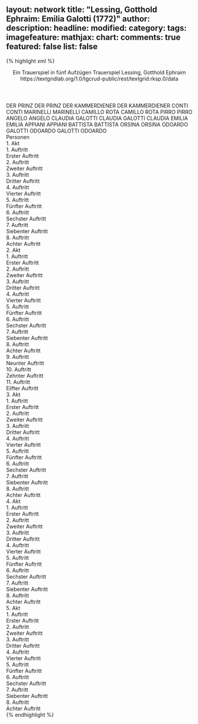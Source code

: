 layout: network
title: "Lessing, Gotthold Ephraim: Emilia Galotti (1772)"
author:
description:
headline:
modified:
category:
tags:
imagefeature:
mathjax:
chart:
comments: true
featured: false
list: false
---
{% highlight xml %}
<?xml-model href="https://raw.githubusercontent.com/DLiNa/project/master/rules/lina.rnc"?><?xml-model href="https://raw.githubusercontent.com/DLiNa/project/master/rules/lina.sch"?>
<play xmlns="http://lina.digital">
  <header>
    <title>Emilia Galotti</title>
    <subtitle>Ein Trauerspiel in fünf Aufzügen</subtitle>
    <genretitle>Trauerspiel</genretitle>
    <author>Lessing, Gotthold Ephraim</author>
    <date type="print" when="1772"/>
    <date type="premiere" when="1772"/>
    <date type="written"/>
    <source>https://textgridlab.org/1.0/tgcrud-public/rest/textgrid:rksp.0/data</source>
  </header>
  <personae>
    <character>
      <name>DER PRINZ</name>
      <alias xml:id="der_prinz">
        <name>DER PRINZ</name>
      </alias>
    </character>
    <character>
      <name>DER KAMMERDIENER</name>
      <alias xml:id="der_kammerdiener">
        <name>DER KAMMERDIENER</name>
      </alias>
    </character>
    <character>
      <name>CONTI</name>
      <alias xml:id="conti">
        <name>CONTI</name>
      </alias>
    </character>
    <character>
      <name>MARINELLI</name>
      <alias xml:id="marinelli">
        <name>MARINELLI</name>
      </alias>
    </character>
    <character>
      <name>CAMILLO ROTA</name>
      <alias xml:id="camillo_rota">
        <name>CAMILLO ROTA</name>
      </alias>
    </character>
    <character>
      <name>PIRRO</name>
      <alias xml:id="pirro">
        <name>PIRRO</name>
      </alias>
    </character>
    <character>
      <name>ANGELO</name>
      <alias xml:id="angelo">
        <name>ANGELO</name>
      </alias>
    </character>
    <character>
      <name>CLAUDIA GALOTTI</name>
      <alias xml:id="claudia_galotti">
        <name>CLAUDIA GALOTTI</name>
      </alias>
      <alias xml:id="claudia">
        <name>CLAUDIA</name>
      </alias>
    </character>
    <character>
      <name>EMILIA</name>
      <alias xml:id="emilia">
        <name>EMILIA</name>
      </alias>
    </character>
    <character>
      <name>APPIANI</name>
      <alias xml:id="appiani">
        <name>APPIANI</name>
      </alias>
    </character>
    <character>
      <name>BATTISTA</name>
      <alias xml:id="battista">
        <name>BATTISTA</name>
      </alias>
    </character>
    <character>
      <name>ORSINA</name>
      <alias xml:id="orsina">
        <name>ORSINA</name>
      </alias>
    </character>
    <character>
      <name>ODOARDO GALOTTI</name>
      <alias xml:id="odoardo_galotti">
        <name>ODOARDO GALOTTI</name>
      </alias>
      <alias xml:id="odoardo">
        <name>ODOARDO</name>
      </alias>
    </character>
  </personae>
  <text>
    <div>
      <head>Personen</head>
    </div>
    <div>
      <head>1. Akt</head>
      <div>
        <head>1. Auftritt</head>
        <div>
          <head>Erster Auftritt</head>
          <sp who="#der_prinz">
            <amount n="6" unit="speech_acts"/>
            <amount n="281" unit="words"/>
            <amount n="2" unit="lines"/>
            <amount n="1545" unit="chars"/>
          </sp>
          <sp who="#der_kammerdiener">
            <amount n="5" unit="speech_acts"/>
            <amount n="35" unit="words"/>
            <amount n="5" unit="lines"/>
            <amount n="176" unit="chars"/>
          </sp>
        </div>
      </div>
      <div>
        <head>2. Auftritt</head>
        <div>
          <head>Zweiter Auftritt</head>
          <sp who="#der_prinz">
            <amount n="6" unit="speech_acts"/>
            <amount n="78" unit="words"/>
            <amount n="4" unit="lines"/>
            <amount n="402" unit="chars"/>
          </sp>
          <sp who="#conti">
            <amount n="6" unit="speech_acts"/>
            <amount n="90" unit="words"/>
            <amount n="4" unit="lines"/>
            <amount n="486" unit="chars"/>
          </sp>
        </div>
      </div>
      <div>
        <head>3. Auftritt</head>
        <div>
          <head>Dritter Auftritt</head>
          <sp who="#der_prinz">
            <amount n="1" unit="speech_acts"/>
            <amount n="121" unit="words"/>
            <amount n="640" unit="chars"/>
          </sp>
        </div>
      </div>
      <div>
        <head>4. Auftritt</head>
        <div>
          <head>Vierter Auftritt</head>
          <sp who="#conti">
            <amount n="18" unit="speech_acts"/>
            <amount n="568" unit="words"/>
            <amount n="7" unit="lines"/>
            <amount n="3204" unit="chars"/>
          </sp>
          <sp who="#der_prinz">
            <amount n="18" unit="speech_acts"/>
            <amount n="706" unit="words"/>
            <amount n="5" unit="lines"/>
            <amount n="3768" unit="chars"/>
          </sp>
        </div>
      </div>
      <div>
        <head>5. Auftritt</head>
        <div>
          <head>Fünfter Auftritt</head>
          <sp who="#der_prinz">
            <amount n="1" unit="speech_acts"/>
            <amount n="136" unit="words"/>
            <amount n="681" unit="chars"/>
          </sp>
        </div>
      </div>
      <div>
        <head>6. Auftritt</head>
        <div>
          <head>Sechster Auftritt</head>
          <sp who="#marinelli">
            <amount n="31" unit="speech_acts"/>
            <amount n="941" unit="words"/>
            <amount n="17" unit="lines"/>
            <amount n="5110" unit="chars"/>
          </sp>
          <sp who="#der_prinz">
            <amount n="31" unit="speech_acts"/>
            <amount n="823" unit="words"/>
            <amount n="15" unit="lines"/>
            <amount n="4410" unit="chars"/>
          </sp>
        </div>
      </div>
      <div>
        <head>7. Auftritt</head>
        <div>
          <head>Siebenter Auftritt</head>
          <sp who="#der_prinz">
            <amount n="2" unit="speech_acts"/>
            <amount n="264" unit="words"/>
            <amount n="1410" unit="chars"/>
          </sp>
          <sp who="#der_kammerdiener">
            <amount n="1" unit="speech_acts"/>
            <amount n="2" unit="words"/>
            <amount n="1" unit="lines"/>
            <amount n="13" unit="chars"/>
          </sp>
        </div>
      </div>
      <div>
        <head>8. Auftritt</head>
        <div>
          <head>Achter Auftritt</head>
          <sp who="#der_prinz">
            <amount n="6" unit="speech_acts"/>
            <amount n="121" unit="words"/>
            <amount n="4" unit="lines"/>
            <amount n="663" unit="chars"/>
          </sp>
          <sp who="#camillo_rota">
            <amount n="6" unit="speech_acts"/>
            <amount n="94" unit="words"/>
            <amount n="4" unit="lines"/>
            <amount n="504" unit="chars"/>
          </sp>
        </div>
      </div>
    </div>
    <div>
      <head>2. Akt</head>
      <div>
        <head>1. Auftritt</head>
        <div>
          <head>Erster Auftritt</head>
          <sp who="#claudia">
            <amount n="3" unit="speech_acts"/>
            <amount n="22" unit="words"/>
            <amount n="3" unit="lines"/>
            <amount n="111" unit="chars"/>
          </sp>
          <sp who="#pirro">
            <amount n="2" unit="speech_acts"/>
            <amount n="11" unit="words"/>
            <amount n="2" unit="lines"/>
            <amount n="51" unit="chars"/>
          </sp>
        </div>
      </div>
      <div>
        <head>2. Auftritt</head>
        <div>
          <head>Zweiter Auftritt</head>
          <sp who="#odoardo">
            <amount n="5" unit="speech_acts"/>
            <amount n="101" unit="words"/>
            <amount n="4" unit="lines"/>
            <amount n="528" unit="chars"/>
          </sp>
          <sp who="#claudia">
            <amount n="5" unit="speech_acts"/>
            <amount n="90" unit="words"/>
            <amount n="3" unit="lines"/>
            <amount n="498" unit="chars"/>
          </sp>
        </div>
      </div>
      <div>
        <head>3. Auftritt</head>
        <div>
          <head>Dritter Auftritt</head>
          <sp who="#pirro">
            <amount n="20" unit="speech_acts"/>
            <amount n="267" unit="words"/>
            <amount n="13" unit="lines"/>
            <amount n="1445" unit="chars"/>
          </sp>
          <sp who="#angelo">
            <amount n="19" unit="speech_acts"/>
            <amount n="349" unit="words"/>
            <amount n="14" unit="lines"/>
            <amount n="1824" unit="chars"/>
          </sp>
        </div>
      </div>
      <div>
        <head>4. Auftritt</head>
        <div>
          <head>Vierter Auftritt</head>
          <sp who="#odoardo">
            <amount n="12" unit="speech_acts"/>
            <amount n="445" unit="words"/>
            <amount n="6" unit="lines"/>
            <amount n="2352" unit="chars"/>
          </sp>
          <sp who="#claudia">
            <amount n="10" unit="speech_acts"/>
            <amount n="163" unit="words"/>
            <amount n="7" unit="lines"/>
            <amount n="908" unit="chars"/>
          </sp>
          <sp who="#pirro">
            <amount n="1" unit="speech_acts"/>
            <amount n="3" unit="words"/>
            <amount n="1" unit="lines"/>
            <amount n="13" unit="chars"/>
          </sp>
        </div>
      </div>
      <div>
        <head>5. Auftritt</head>
        <div>
          <head>Fünfter Auftritt</head>
          <sp who="#claudia_galotti">
            <amount n="1" unit="speech_acts"/>
            <amount n="73" unit="words"/>
            <amount n="375" unit="chars"/>
          </sp>
        </div>
      </div>
      <div>
        <head>6. Auftritt</head>
        <div>
          <head>Sechster Auftritt</head>
          <sp who="#emilia">
            <amount n="18" unit="speech_acts"/>
            <amount n="805" unit="words"/>
            <amount n="9" unit="lines"/>
            <amount n="4135" unit="chars"/>
          </sp>
          <sp who="#claudia">
            <amount n="17" unit="speech_acts"/>
            <amount n="526" unit="words"/>
            <amount n="9" unit="lines"/>
            <amount n="2915" unit="chars"/>
          </sp>
        </div>
      </div>
      <div>
        <head>7. Auftritt</head>
        <div>
          <head>Siebenter Auftritt</head>
          <sp who="#appiani">
            <amount n="12" unit="speech_acts"/>
            <amount n="331" unit="words"/>
            <amount n="5" unit="lines"/>
            <amount n="1754" unit="chars"/>
          </sp>
          <sp who="#emilia">
            <amount n="10" unit="speech_acts"/>
            <amount n="217" unit="words"/>
            <amount n="5" unit="lines"/>
            <amount n="1163" unit="chars"/>
          </sp>
          <sp who="#claudia">
            <amount n="6" unit="speech_acts"/>
            <amount n="108" unit="words"/>
            <amount n="3" unit="lines"/>
            <amount n="558" unit="chars"/>
          </sp>
        </div>
      </div>
      <div>
        <head>8. Auftritt</head>
        <div>
          <head>Achter Auftritt</head>
          <sp who="#appiani">
            <amount n="4" unit="speech_acts"/>
            <amount n="207" unit="words"/>
            <amount n="1" unit="lines"/>
            <amount n="1075" unit="chars"/>
          </sp>
          <sp who="#claudia">
            <amount n="4" unit="speech_acts"/>
            <amount n="53" unit="words"/>
            <amount n="3" unit="lines"/>
            <amount n="284" unit="chars"/>
          </sp>
        </div>
      </div>
      <div>
        <head>9. Auftritt</head>
        <div>
          <head>Neunter Auftritt</head>
          <sp who="#pirro">
            <amount n="2" unit="speech_acts"/>
            <amount n="31" unit="words"/>
            <amount n="2" unit="lines"/>
            <amount n="150" unit="chars"/>
          </sp>
          <sp who="#appiani">
            <amount n="1" unit="speech_acts"/>
            <amount n="2" unit="words"/>
            <amount n="1" unit="lines"/>
            <amount n="9" unit="chars"/>
          </sp>
          <sp who="#marinelli">
            <amount n="1" unit="speech_acts"/>
            <amount n="48" unit="words"/>
            <amount n="252" unit="chars"/>
          </sp>
          <sp who="#claudia">
            <amount n="1" unit="speech_acts"/>
            <amount n="13" unit="words"/>
            <amount n="1" unit="lines"/>
            <amount n="68" unit="chars"/>
          </sp>
        </div>
      </div>
      <div>
        <head>10. Auftritt</head>
        <div>
          <head>Zehnter Auftritt</head>
          <sp who="#appiani">
            <amount n="27" unit="speech_acts"/>
            <amount n="354" unit="words"/>
            <amount n="21" unit="lines"/>
            <amount n="1900" unit="chars"/>
          </sp>
          <sp who="#marinelli">
            <amount n="27" unit="speech_acts"/>
            <amount n="405" unit="words"/>
            <amount n="19" unit="lines"/>
            <amount n="2266" unit="chars"/>
          </sp>
        </div>
      </div>
      <div>
        <head>11. Auftritt</head>
        <div>
          <head>Eilfter Auftritt</head>
          <sp who="#appiani">
            <amount n="4" unit="speech_acts"/>
            <amount n="83" unit="words"/>
            <amount n="1" unit="lines"/>
            <amount n="447" unit="chars"/>
          </sp>
          <sp who="#claudia">
            <amount n="3" unit="speech_acts"/>
            <amount n="29" unit="words"/>
            <amount n="2" unit="lines"/>
            <amount n="151" unit="chars"/>
          </sp>
        </div>
      </div>
    </div>
    <div>
      <head>3. Akt</head>
      <div>
        <head>1. Auftritt</head>
        <div>
          <head>Erster Auftritt</head>
          <sp who="#marinelli">
            <amount n="19" unit="speech_acts"/>
            <amount n="616" unit="words"/>
            <amount n="9" unit="lines"/>
            <amount n="3158" unit="chars"/>
          </sp>
          <sp who="#der_prinz">
            <amount n="18" unit="speech_acts"/>
            <amount n="343" unit="words"/>
            <amount n="13" unit="lines"/>
            <amount n="1746" unit="chars"/>
          </sp>
        </div>
      </div>
      <div>
        <head>2. Auftritt</head>
        <div>
          <head>Zweiter Auftritt</head>
          <sp who="#marinelli">
            <amount n="10" unit="speech_acts"/>
            <amount n="270" unit="words"/>
            <amount n="8" unit="lines"/>
            <amount n="1349" unit="chars"/>
          </sp>
          <sp who="#angelo">
            <amount n="9" unit="speech_acts"/>
            <amount n="226" unit="words"/>
            <amount n="5" unit="lines"/>
            <amount n="1168" unit="chars"/>
          </sp>
        </div>
      </div>
      <div>
        <head>3. Auftritt</head>
        <div>
          <head>Dritter Auftritt</head>
          <sp who="#der_prinz">
            <amount n="5" unit="speech_acts"/>
            <amount n="206" unit="words"/>
            <amount n="2" unit="lines"/>
            <amount n="1151" unit="chars"/>
          </sp>
          <sp who="#marinelli">
            <amount n="4" unit="speech_acts"/>
            <amount n="76" unit="words"/>
            <amount n="2" unit="lines"/>
            <amount n="400" unit="chars"/>
          </sp>
        </div>
      </div>
      <div>
        <head>4. Auftritt</head>
        <div>
          <head>Vierter Auftritt</head>
          <sp who="#marinelli">
            <amount n="8" unit="speech_acts"/>
            <amount n="265" unit="words"/>
            <amount n="3" unit="lines"/>
            <amount n="1375" unit="chars"/>
          </sp>
          <sp who="#battista">
            <amount n="4" unit="speech_acts"/>
            <amount n="21" unit="words"/>
            <amount n="4" unit="lines"/>
            <amount n="108" unit="chars"/>
          </sp>
          <sp who="#emilia">
            <amount n="10" unit="speech_acts"/>
            <amount n="253" unit="words"/>
            <amount n="6" unit="lines"/>
            <amount n="1296" unit="chars"/>
          </sp>
        </div>
      </div>
      <div>
        <head>5. Auftritt</head>
        <div>
          <head>Fünfter Auftritt</head>
          <sp who="#der_prinz">
            <amount n="6" unit="speech_acts"/>
            <amount n="319" unit="words"/>
            <amount n="4" unit="lines"/>
            <amount n="1717" unit="chars"/>
          </sp>
          <sp who="#emilia">
            <amount n="5" unit="speech_acts"/>
            <amount n="88" unit="words"/>
            <amount n="3" unit="lines"/>
            <amount n="453" unit="chars"/>
          </sp>
          <sp who="#marinelli">
            <amount n="1" unit="speech_acts"/>
            <amount n="91" unit="words"/>
            <amount n="457" unit="chars"/>
          </sp>
        </div>
      </div>
      <div>
        <head>6. Auftritt</head>
        <div>
          <head>Sechster Auftritt</head>
          <sp who="#battista">
            <amount n="3" unit="speech_acts"/>
            <amount n="108" unit="words"/>
            <amount n="2" unit="lines"/>
            <amount n="560" unit="chars"/>
          </sp>
          <sp who="#marinelli">
            <amount n="3" unit="speech_acts"/>
            <amount n="140" unit="words"/>
            <amount n="2" unit="lines"/>
            <amount n="729" unit="chars"/>
          </sp>
          <sp who="#claudia_galotti">
            <amount n="1" unit="speech_acts"/>
            <amount n="7" unit="words"/>
            <amount n="1" unit="lines"/>
            <amount n="38" unit="chars"/>
          </sp>
        </div>
      </div>
      <div>
        <head>7. Auftritt</head>
        <div>
          <head>Siebenter Auftritt</head>
          <sp who="#claudia">
            <amount n="2" unit="speech_acts"/>
            <amount n="51" unit="words"/>
            <amount n="256" unit="chars"/>
          </sp>
          <sp who="#battista">
            <amount n="2" unit="speech_acts"/>
            <amount n="39" unit="words"/>
            <amount n="1" unit="lines"/>
            <amount n="208" unit="chars"/>
          </sp>
        </div>
      </div>
      <div>
        <head>8. Auftritt</head>
        <div>
          <head>Achter Auftritt</head>
          <sp who="#claudia">
            <amount n="13" unit="speech_acts"/>
            <amount n="488" unit="words"/>
            <amount n="3" unit="lines"/>
            <amount n="2533" unit="chars"/>
          </sp>
          <sp who="#marinelli">
            <amount n="11" unit="speech_acts"/>
            <amount n="193" unit="words"/>
            <amount n="6" unit="lines"/>
            <amount n="1069" unit="chars"/>
          </sp>
          <sp who="#emilia">
            <amount n="1" unit="speech_acts"/>
            <amount n="8" unit="words"/>
            <amount n="1" unit="lines"/>
            <amount n="40" unit="chars"/>
          </sp>
        </div>
      </div>
    </div>
    <div>
      <head>4. Akt</head>
      <div>
        <head>1. Auftritt</head>
        <div>
          <head>Erster Auftritt</head>
          <sp who="#der_prinz">
            <amount n="23" unit="speech_acts"/>
            <amount n="480" unit="words"/>
            <amount n="17" unit="lines"/>
            <amount n="2514" unit="chars"/>
          </sp>
          <sp who="#marinelli">
            <amount n="23" unit="speech_acts"/>
            <amount n="564" unit="words"/>
            <amount n="14" unit="lines"/>
            <amount n="2979" unit="chars"/>
          </sp>
        </div>
      </div>
      <div>
        <head>2. Auftritt</head>
        <div>
          <head>Zweiter Auftritt</head>
          <sp who="#battista">
            <amount n="2" unit="speech_acts"/>
            <amount n="8" unit="words"/>
            <amount n="2" unit="lines"/>
            <amount n="32" unit="chars"/>
          </sp>
          <sp who="#der_prinz">
            <amount n="5" unit="speech_acts"/>
            <amount n="138" unit="words"/>
            <amount n="3" unit="lines"/>
            <amount n="758" unit="chars"/>
          </sp>
          <sp who="#marinelli">
            <amount n="4" unit="speech_acts"/>
            <amount n="127" unit="words"/>
            <amount n="2" unit="lines"/>
            <amount n="669" unit="chars"/>
          </sp>
        </div>
      </div>
      <div>
        <head>3. Auftritt</head>
        <div>
          <head>Dritter Auftritt</head>
          <sp who="#orsina">
            <amount n="17" unit="speech_acts"/>
            <amount n="958" unit="words"/>
            <amount n="5" unit="lines"/>
            <amount n="5147" unit="chars"/>
          </sp>
          <sp who="#marinelli">
            <amount n="16" unit="speech_acts"/>
            <amount n="153" unit="words"/>
            <amount n="14" unit="lines"/>
            <amount n="827" unit="chars"/>
          </sp>
        </div>
      </div>
      <div>
        <head>4. Auftritt</head>
        <div>
          <head>Vierter Auftritt</head>
          <sp who="#der_prinz">
            <amount n="2" unit="speech_acts"/>
            <amount n="75" unit="words"/>
            <amount n="1" unit="lines"/>
            <amount n="360" unit="chars"/>
          </sp>
          <sp who="#orsina">
            <amount n="1" unit="speech_acts"/>
            <amount n="4" unit="words"/>
            <amount n="1" unit="lines"/>
            <amount n="14" unit="chars"/>
          </sp>
        </div>
      </div>
      <div>
        <head>5. Auftritt</head>
        <div>
          <head>Fünfter Auftritt</head>
          <sp who="#marinelli">
            <amount n="22" unit="speech_acts"/>
            <amount n="196" unit="words"/>
            <amount n="20" unit="lines"/>
            <amount n="1057" unit="chars"/>
          </sp>
          <sp who="#orsina">
            <amount n="22" unit="speech_acts"/>
            <amount n="814" unit="words"/>
            <amount n="12" unit="lines"/>
            <amount n="4172" unit="chars"/>
          </sp>
        </div>
      </div>
      <div>
        <head>6. Auftritt</head>
        <div>
          <head>Sechster Auftritt</head>
          <sp who="#odoardo_galotti">
            <amount n="1" unit="speech_acts"/>
            <amount n="6" unit="words"/>
            <amount n="1" unit="lines"/>
            <amount n="29" unit="chars"/>
          </sp>
          <sp who="#orsina">
            <amount n="5" unit="speech_acts"/>
            <amount n="102" unit="words"/>
            <amount n="3" unit="lines"/>
            <amount n="567" unit="chars"/>
          </sp>
          <sp who="#marinelli">
            <amount n="7" unit="speech_acts"/>
            <amount n="176" unit="words"/>
            <amount n="4" unit="lines"/>
            <amount n="986" unit="chars"/>
          </sp>
          <sp who="#odoardo">
            <amount n="5" unit="speech_acts"/>
            <amount n="95" unit="words"/>
            <amount n="3" unit="lines"/>
            <amount n="526" unit="chars"/>
          </sp>
        </div>
      </div>
      <div>
        <head>7. Auftritt</head>
        <div>
          <head>Siebenter Auftritt</head>
          <sp who="#orsina">
            <amount n="15" unit="speech_acts"/>
            <amount n="631" unit="words"/>
            <amount n="5" unit="lines"/>
            <amount n="3472" unit="chars"/>
          </sp>
          <sp who="#odoardo">
            <amount n="14" unit="speech_acts"/>
            <amount n="334" unit="words"/>
            <amount n="8" unit="lines"/>
            <amount n="1761" unit="chars"/>
          </sp>
        </div>
      </div>
      <div>
        <head>8. Auftritt</head>
        <div>
          <head>Achter Auftritt</head>
          <sp who="#claudia">
            <amount n="7" unit="speech_acts"/>
            <amount n="196" unit="words"/>
            <amount n="4" unit="lines"/>
            <amount n="1061" unit="chars"/>
          </sp>
          <sp who="#odoardo">
            <amount n="10" unit="speech_acts"/>
            <amount n="204" unit="words"/>
            <amount n="6" unit="lines"/>
            <amount n="1045" unit="chars"/>
          </sp>
          <sp who="#orsina">
            <amount n="4" unit="speech_acts"/>
            <amount n="13" unit="words"/>
            <amount n="4" unit="lines"/>
            <amount n="77" unit="chars"/>
          </sp>
        </div>
      </div>
    </div>
    <div>
      <head>5. Akt</head>
      <div>
        <head>1. Auftritt</head>
        <div>
          <head>Erster Auftritt</head>
          <sp who="#marinelli">
            <amount n="4" unit="speech_acts"/>
            <amount n="293" unit="words"/>
            <amount n="2" unit="lines"/>
            <amount n="1545" unit="chars"/>
          </sp>
          <sp who="#der_prinz">
            <amount n="3" unit="speech_acts"/>
            <amount n="84" unit="words"/>
            <amount n="1" unit="lines"/>
            <amount n="454" unit="chars"/>
          </sp>
        </div>
      </div>
      <div>
        <head>2. Auftritt</head>
        <div>
          <head>Zweiter Auftritt</head>
          <sp who="#odoardo_galotti">
            <amount n="1" unit="speech_acts"/>
            <amount n="200" unit="words"/>
            <amount n="1029" unit="chars"/>
          </sp>
        </div>
      </div>
      <div>
        <head>3. Auftritt</head>
        <div>
          <head>Dritter Auftritt</head>
          <sp who="#marinelli">
            <amount n="13" unit="speech_acts"/>
            <amount n="148" unit="words"/>
            <amount n="10" unit="lines"/>
            <amount n="759" unit="chars"/>
          </sp>
          <sp who="#odoardo">
            <amount n="12" unit="speech_acts"/>
            <amount n="135" unit="words"/>
            <amount n="10" unit="lines"/>
            <amount n="667" unit="chars"/>
          </sp>
        </div>
      </div>
      <div>
        <head>4. Auftritt</head>
        <div>
          <head>Vierter Auftritt</head>
          <sp who="#odoardo_galotti">
            <amount n="1" unit="speech_acts"/>
            <amount n="174" unit="words"/>
            <amount n="893" unit="chars"/>
          </sp>
        </div>
      </div>
      <div>
        <head>5. Auftritt</head>
        <div>
          <head>Fünfter Auftritt</head>
          <sp who="#der_prinz">
            <amount n="20" unit="speech_acts"/>
            <amount n="532" unit="words"/>
            <amount n="11" unit="lines"/>
            <amount n="2968" unit="chars"/>
          </sp>
          <sp who="#odoardo">
            <amount n="25" unit="speech_acts"/>
            <amount n="561" unit="words"/>
            <amount n="17" unit="lines"/>
            <amount n="3111" unit="chars"/>
          </sp>
          <sp who="#marinelli">
            <amount n="16" unit="speech_acts"/>
            <amount n="309" unit="words"/>
            <amount n="10" unit="lines"/>
            <amount n="1723" unit="chars"/>
          </sp>
        </div>
      </div>
      <div>
        <head>6. Auftritt</head>
        <div>
          <head>Sechster Auftritt</head>
          <sp who="#odoardo_galotti">
            <amount n="1" unit="speech_acts"/>
            <amount n="163" unit="words"/>
            <amount n="771" unit="chars"/>
          </sp>
        </div>
      </div>
      <div>
        <head>7. Auftritt</head>
        <div>
          <head>Siebenter Auftritt</head>
          <sp who="#emilia">
            <amount n="18" unit="speech_acts"/>
            <amount n="612" unit="words"/>
            <amount n="5" unit="lines"/>
            <amount n="3174" unit="chars"/>
          </sp>
          <sp who="#odoardo">
            <amount n="17" unit="speech_acts"/>
            <amount n="318" unit="words"/>
            <amount n="12" unit="lines"/>
            <amount n="1616" unit="chars"/>
          </sp>
        </div>
      </div>
      <div>
        <head>8. Auftritt</head>
        <div>
          <head>Achter Auftritt</head>
          <sp who="#der_prinz">
            <amount n="4" unit="speech_acts"/>
            <amount n="92" unit="words"/>
            <amount n="3" unit="lines"/>
            <amount n="479" unit="chars"/>
          </sp>
          <sp who="#odoardo">
            <amount n="4" unit="speech_acts"/>
            <amount n="158" unit="words"/>
            <amount n="2" unit="lines"/>
            <amount n="847" unit="chars"/>
          </sp>
          <sp who="#marinelli">
            <amount n="1" unit="speech_acts"/>
            <amount n="2" unit="words"/>
            <amount n="1" unit="lines"/>
            <amount n="8" unit="chars"/>
          </sp>
          <sp who="#emilia">
            <amount n="2" unit="speech_acts"/>
            <amount n="26" unit="words"/>
            <amount n="2" unit="lines"/>
            <amount n="115" unit="chars"/>
          </sp>
        </div>
      </div>
    </div>
  </text>
</play>
{% endhighlight %}